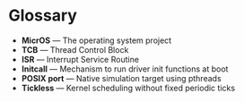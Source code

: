 # Glossary

- **MicrOS** — The operating system project
- **TCB** — Thread Control Block
- **ISR** — Interrupt Service Routine
- **Initcall** — Mechanism to run driver init functions at boot
- **POSIX port** — Native simulation target using pthreads
- **Tickless** — Kernel scheduling without fixed periodic ticks